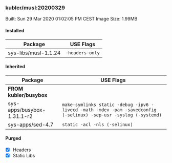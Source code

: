### kubler/musl:20200329

Built: Sun 29 Mar 2020 01:02:05 PM CEST
Image Size: 1.99MB

#### Installed
Package | USE Flags
--------|----------
sys-libs/musl-1.1.24 | `-headers-only`
#### Inherited
Package | USE Flags
--------|----------
**FROM kubler/busybox** |
sys-apps/busybox-1.31.1-r2 | `make-symlinks static -debug -ipv6 -livecd -math -mdev -pam -savedconfig (-selinux) -sep-usr -syslog (-systemd)`
sys-apps/sed-4.7 | `static -acl -nls (-selinux)`

#### Purged
- [x] Headers
- [x] Static Libs
